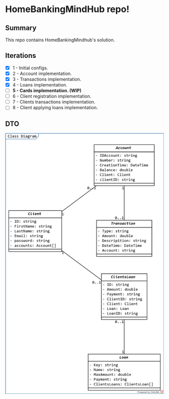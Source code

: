 <h1>HomeBankingMindHub repo!</h1>

<div>
  <h2>Summary</h2>
  <p>
    This repo contains HomeBankingMindhub's solution. 
  </p>  
</div>

## Iterations
- [x] 1 - Initial configs.
- [x] 2 - Account implementation. 
- [x] 3 - Transactions implementation.
- [x] 4 - Loans implementation.
- [ ] <b>5 - Cards implementation. (WIP)</b>
- [ ] 6 - Client registration implementation.
- [ ] 7 - Clients transactions implementation.
- [ ] 8 - Client applying loans implementation.

<div>
  <h2>DTO</h2>
  <img src = "./doc/classDiagram.png"/>
</div>
